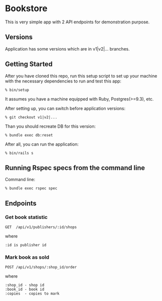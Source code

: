 # Bookstore

This is very simple app with 2 API endpoints for demonstration purpose.

## Versions

Application has some versions which are in v1|v2|... branches.

## Getting Started

After you have cloned this repo, run this setup script to set up your machine
with the necessary dependencies to run and test this app:

    % bin/setup

It assumes you have a machine equipped with Ruby, Postgres(>=9.3), etc.

After setting up, you can switch before application versions:

    % git checkout v1|v2|...

Than you should recreate DB for this version:

    % bundle exec db:reset

After all, you can run the application:

    % bin/rails s

## Running Rspec specs from the command line

Command line:

    % bundle exec rspec spec

## Endpoints

### Get book statistic

    GET  /api/v1/publishers/:id/shops

where

    :id is publisher id

### Mark book as sold

    POST /api/v1/shops/:shop_id/order

where

    :shop_id - shop id
    :book_id - book id
    :copies  - copies to mark
